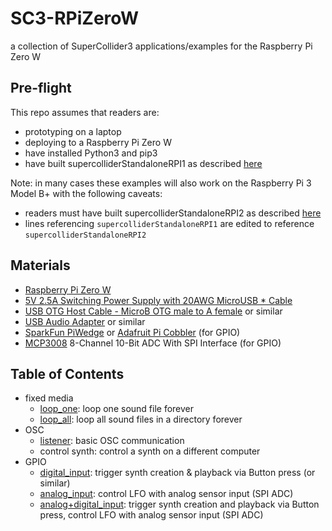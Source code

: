 # SC3-RPiZeroW
a collection of SuperCollider3 applications/examples for the Raspberry Pi Zero W

## Pre-flight

This repo assumes that readers are:
* prototyping on a laptop
* deploying to a Raspberry Pi Zero W
* have installed Python3 and pip3
* have built supercolliderStandaloneRPI1 as described [here](https://github.com/redFrik/supercolliderStandaloneRPI1)

Note: in many cases these examples will also work on the Raspberry Pi 3 Model B+ with the following caveats:
* readers must have built supercolliderStandaloneRPI2 as described [here](https://github.com/redFrik/supercolliderStandaloneRPI2)
* lines referencing `supercolliderStandaloneRPI1` are edited to reference `supercolliderStandaloneRPI2`


## Materials
* [Raspberry Pi Zero W](https://www.adafruit.com/product/3708)
* [5V 2.5A Switching Power Supply with 20AWG MicroUSB * Cable](https://www.adafruit.com/product/1995)
* [USB OTG Host Cable - MicroB OTG male to A female](https://www.adafruit.com/product/1099) or similar
* [USB Audio Adapter](https://www.adafruit.com/product/1475) or similar
* [SparkFun PiWedge](https://www.sparkfun.com/products/13717) or [Adafruit Pi Cobbler](https://www.adafruit.com/product/2028) (for GPIO)
* [MCP3008](https://www.adafruit.com/product/856) 8-Channel 10-Bit ADC With SPI Interface (for GPIO)


## Table of Contents

* fixed media
  * [loop_one](https://github.com/caseyanderson/SC3-RPiZeroW/blob/master/01_fixed_media/01_loop_one/loop_one.md): loop one sound file forever
  * [loop_all](https://github.com/caseyanderson/SC3-RPiZeroW/blob/master/01_fixed_media/02_loop_all/loop_all.md): loop all sound files in a directory forever
* OSC
  * [listener](https://github.com/caseyanderson/SC3-RPiZeroW/blob/master/02_OSC/01_listener/listener.md): basic OSC communication
  * control synth: control a synth on a different computer
* GPIO
  * [digital_input](https://github.com/caseyanderson/SC3-RPiZeroW/blob/master/03_GPIO/01_digital_input/digital_input.md): trigger synth creation & playback via Button press (or similar)
  * [analog_input](https://github.com/caseyanderson/SC3-RPiZeroW/blob/master/03_GPIO/02_analog_input/analog_input.md): control LFO with analog sensor input (SPI ADC)
  * [analog+digital_input](https://github.com/caseyanderson/SC3-RPiZeroW/blob/master/03_GPIO/03_analog%2Bdigital_input/analog%2Bdigital_input.md): trigger synth creation and playback via Button press, control LFO with analog sensor input (SPI ADC)
